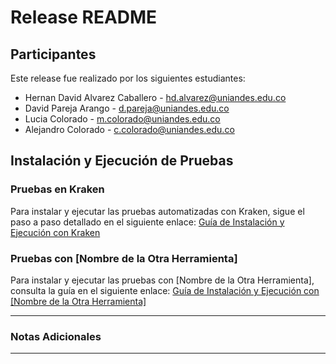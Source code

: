 # Release README

## Participantes
Este release fue realizado por los siguientes estudiantes:

- Hernan David Alvarez Caballero - hd.alvarez@uniandes.edu.co
- David Pareja Arango - d.pareja@uniandes.edu.co
- Lucia Colorado - m.colorado@uniandes.edu.co
- Alejandro Colorado - c.colorado@uniandes.edu.co

## Instalación y Ejecución de Pruebas

### Pruebas en Kraken
Para instalar y ejecutar las pruebas automatizadas con Kraken, sigue el paso a paso detallado en el siguiente enlace:
[Guía de Instalación y Ejecución con Kraken](https://github.com/hernandavidc/MISW4103_202315_TSDC/blob/main/kraken/readme.txt)

### Pruebas con [Nombre de la Otra Herramienta]
Para instalar y ejecutar las pruebas con [Nombre de la Otra Herramienta], consulta la guía en el siguiente enlace:
[Guía de Instalación y Ejecución con [Nombre de la Otra Herramienta]](https://github.com/hernandavidc/MISW4103_202315_TSDC/blob/main/cypress/README.md)

---

### Notas Adicionales


---